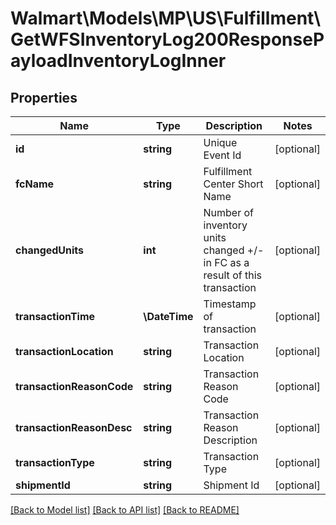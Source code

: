 # Walmart\Models\MP\US\Fulfillment\GetWFSInventoryLog200ResponsePayloadInventoryLogInner

## Properties

Name | Type | Description | Notes
------------ | ------------- | ------------- | -------------
**id** | **string** | Unique Event Id | [optional]
**fcName** | **string** | Fulfillment Center Short Name | [optional]
**changedUnits** | **int** | Number of inventory units changed +/- in FC as a result of this transaction | [optional]
**transactionTime** | **\DateTime** | Timestamp of transaction | [optional]
**transactionLocation** | **string** | Transaction Location | [optional]
**transactionReasonCode** | **string** | Transaction Reason Code | [optional]
**transactionReasonDesc** | **string** | Transaction Reason Description | [optional]
**transactionType** | **string** | Transaction Type | [optional]
**shipmentId** | **string** | Shipment Id | [optional]


[[Back to Model list]](./) [[Back to API list]](../../../../../README.md#supported-apis) [[Back to README]](../../../../../README.md)
